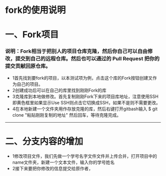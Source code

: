 fork的使用说明
===

# 一、Fork项目
### 说明：Fork相当于把别人的项目仓库克隆，然后你自己可以自由修改，提交到自己的远程仓库。然后也可以通过的 Pull Request 把你的提交贡献回原仓库。

* 1首先找到要fork的项目，以本测试项为例，点击这个库的Fork按钮创建叉作为自己的项目。
* 2创建成功后可以在自己的库里找到刚刚Fork的库
* 3克隆库到本地做修改。首先复制刚刚Fork下来的项目库地址，注意使用SSH即黄色框里如果显示Use SSH则点击它切换成SSH，如果不是则不需要更改。
* 4在本地新建一个文件夹用作存放克隆的库，然后右键打开gitbash输入
	$ git clone "粘贴刚刚复制的地址"
然后回车，等待克隆完成。

---

# 二、分支内容的增加
* 1修改项目文件，我们先做一个学号名字文件文件并上传合并，打开项目中的name文件夹，新建一个文本文件，输入你的学号姓名
* 2接下来要把你修改的信息提交给原作者，